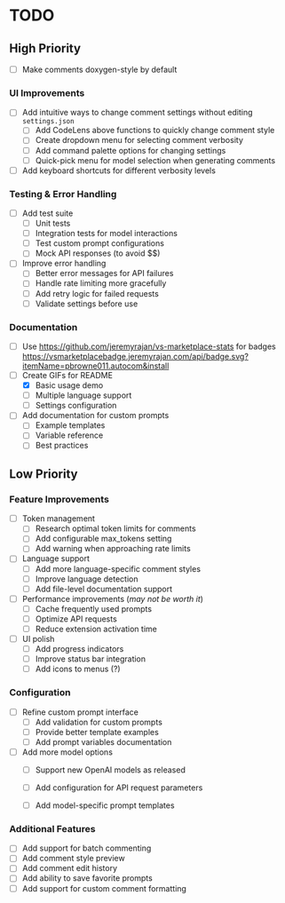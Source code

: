 # TODO

## High Priority

- [ ] Make comments doxygen-style by default

### UI Improvements
- [ ] Add intuitive ways to change comment settings without editing `settings.json`
  - [ ] Add CodeLens above functions to quickly change comment style
  - [ ] Create dropdown menu for selecting comment verbosity
  - [ ] Add command palette options for changing settings
  - [ ] Quick-pick menu for model selection when generating comments
- [ ] Add keyboard shortcuts for different verbosity levels

### Testing & Error Handling
- [ ] Add test suite
  - [ ] Unit tests
  - [ ] Integration tests for model interactions
  - [ ] Test custom prompt configurations
  - [ ] Mock API responses (to avoid $$)
- [ ] Improve error handling
  - [ ] Better error messages for API failures
  - [ ] Handle rate limiting more gracefully
  - [ ] Add retry logic for failed requests
  - [ ] Validate settings before use

### Documentation
- [ ] Use https://github.com/jeremyrajan/vs-marketplace-stats for badges
      https://vsmarketplacebadge.jeremyrajan.com/api/badge.svg?itemName=pbrowne011.autocom&install
- [ ] Create GIFs for README
  - [x] Basic usage demo
  - [ ] Multiple language support
  - [ ] Settings configuration
- [ ] Add documentation for custom prompts
  - [ ] Example templates
  - [ ] Variable reference
  - [ ] Best practices

## Low Priority

### Feature Improvements
- [ ] Token management
  - [ ] Research optimal token limits for comments
  - [ ] Add configurable max_tokens setting
  - [ ] Add warning when approaching rate limits
- [ ] Language support
  - [ ] Add more language-specific comment styles
  - [ ] Improve language detection
  - [ ] Add file-level documentation support
- [ ] Performance improvements (*may not be worth it*)
  - [ ] Cache frequently used prompts
  - [ ] Optimize API requests
  - [ ] Reduce extension activation time
- [ ] UI polish
  - [ ] Add progress indicators
  - [ ] Improve status bar integration
  - [ ] Add icons to menus (?)

### Configuration
- [ ] Refine custom prompt interface
  - [ ] Add validation for custom prompts
  - [ ] Provide better template examples
  - [ ] Add prompt variables documentation
- [ ] Add more model options
  - [ ] Support new OpenAI models as released
  - [ ] Add configuration for API request parameters
  - [ ] Add model-specific prompt templates


### Additional Features
- [ ] Add support for batch commenting
- [ ] Add comment style preview
- [ ] Add comment edit history
- [ ] Add ability to save favorite prompts
- [ ] Add support for custom comment formatting
